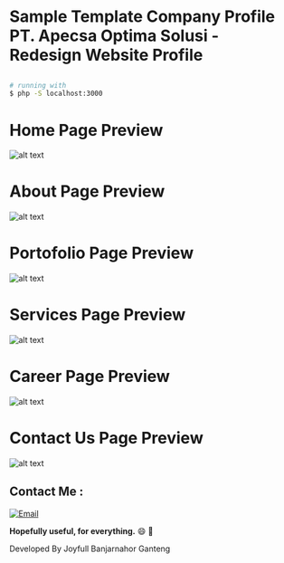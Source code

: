 # Sample Template Company Profile PT. Apecsa Optima Solusi - Redesign Website Profile
##
``` bash
# running with
$ php -S localhost:3000
```
##
# Home Page Preview
![alt text](assets/images/screenshoot/apecsa-home.png)

# About Page Preview
![alt text](assets/images/screenshoot/apecsa-about.png)

# Portofolio Page Preview
![alt text](assets/images/screenshoot/apecsa-portofolio.png)

# Services Page Preview
![alt text](assets/images/screenshoot/apecsa-services.png)

# Career Page Preview
![alt text](assets/images/screenshoot/apecsa-career.png)

# Contact Us Page Preview
![alt text](assets/images/screenshoot/apecsa-contact.png)
##
##
## Contact Me :
[![Email](https://img.shields.io/badge/Fathan%20Rohman-Email-yellow.svg?maxAge=3600)](mailto:karir.fathan@gmail.com)


**Hopefully useful, for everything.** :smile: :punch:

Developed By Joyfull Banjarnahor Ganteng